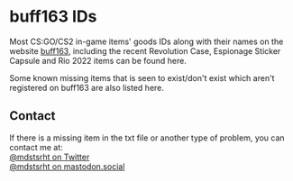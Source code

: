 # buff163 IDs

Most CS:GO/CS2 in-game items' goods IDs along with their names on the website [buff163](https://buff.163.com), including the recent Revolution Case, Espionage Sticker Capsule and Rio 2022 items can be found here.

Some known missing items that is seen to exist/don't exist which aren't registered on buff163 are also listed here.

## Contact

If there is a missing item in the txt file or another type of problem, you can contact me at:<br>
[@mdstsrht on Twitter](https://twitter.com/mdstsrht)<br>
[@mdstsrht on mastodon.social](https://mastodon.social/@mdstsrht)
